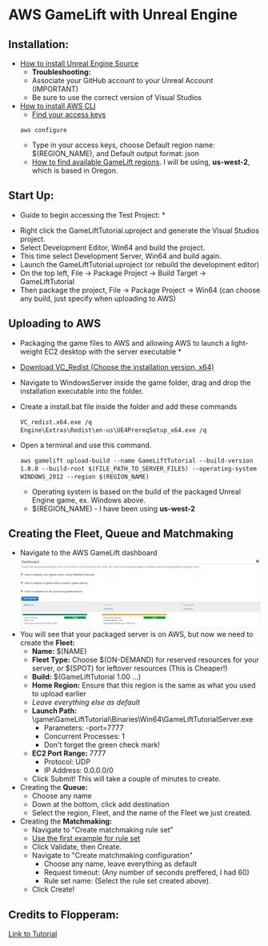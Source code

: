 # AWS GameLift with Unreal Engine

## Installation:

- [How to install Unreal Engine Source](https://docs.unrealengine.com/4.27/en-US/ProgrammingAndScripting/ProgrammingWithCPP/DownloadingSourceCode/)
    - **Troubleshooting:**
    - Associate your GitHub account to your Unreal Account (IMPORTANT)
    - Be sure to use the correct version of Visual Studios
- [How to install AWS CLI](https://aws.amazon.com/cli/)
    - [Find your access keys](https://docs.aws.amazon.com/general/latest/gr/aws-sec-cred-types.html)
    ```
    aws configure
    ```
    - Type in your access keys, choose Default region name: $(REGION_NAME), and Default output format: json 
    - [How to find available GameLift regions](https://aws.amazon.com/gamelift/faq/). I will be using, **us-west-2**, which is based in Oregon.

## Start Up:
* Guide to begin accessing the Test Project: *

- Right click the GameLiftTutorial.uproject and generate the Visual Studios project.
- Select Development Editor, Win64 and build the project.
- This time select Development Server, Win64 and build again.
- Launch the GameLiftTutorial.uproject (or rebuild the development editor)
- On the top left, File -> Package Project -> Build Target -> GameLiftTutorial
- Then package the project, File -> Package Project -> Win64 (can choose any build, just specify when uploading to AWS)

## Uploading to AWS
* Packaging the game files to AWS and allowing AWS to launch a light-weight EC2 desktop with the server executable *

- [Download VC_Redist (Choose the installation version, x64)](https://support.microsoft.com/en-us/topic/the-latest-supported-visual-c-downloads-2647da03-1eea-4433-9aff-95f26a218cc0)
- Navigate to WindowsServer inside the game folder, drag and drop the installation executable into the folder.
- Create a install.bat file inside the folder and add these commands
    ```
    VC_redist.x64.exe /q
    Engine\Extras\Redist\en-us\UE4PrereqSetup_x64.exe /q
    ```
- Open a terminal and use this command. 
    ```
    aws gamelift upload-build --name GameLiftTutorial --build-version 1.0.0 --build-root $(FILE_PATH_TO_SERVER_FILES) --operating-system WINDOWS_2012 --region $(REGION_NAME)
    ```

    - Operating system is based on the build of the packaged Unreal Engine game, ex. Windows above.
    - $(REGION_NAME) - I have been using **us-west-2**

## Creating the Fleet, Queue and Matchmaking

- Navigate to the AWS GameLift dashboard
![Image](./images/f41b229155b81a81f7dc381b59560d0a.png)
- You will see that your packaged server is on AWS, but now we need to create the **Fleet:**
    - **Name:** $(NAME)
    - **Fleet Type:** Choose $(ON-DEMAND) for reserved resources for your server, or $(SPOT) for leftover resources (This is Cheaper!)
    - **Build:** $(GameLiftTutorial 1.00 ...)
    - **Home Region:** Ensure that this region is the same as what you used to upload earlier
    - *Leave everything else as default*
    - **Launch Path:** \game\GameLiftTutorial\Binaries\Win64\GameLiftTutorialServer.exe
        - Parameters: -port=7777
        - Concurrent Processes: 1
        - Don't forget the green check mark!
    - **EC2 Port Range:** 7777
        - Protocol: UDP
        - IP Address: 0.0.0.0/0
    - Click Submit! This will take a couple of minutes to create.
- Creating the **Queue:**
    - Choose any name
    - Down at the bottom, click add destination
    - Select the region, Fleet, and the name of the Fleet we just created.
- Creating the **Matchmaking:**
    - Navigate to "Create matchmaking rule set"
    - [Use the first example for rule set](https://docs.aws.amazon.com/gamelift/latest/flexmatchguide/match-examples.html)
    - Click Validate, then Create.
    - Navigate to "Create matchmaking configuration"
        - Choose any name, leave everything as default
        - Request timeout: (Any number of seconds preffered, I had 60)
        - Rule set name: (Select the rule set created above).
    - Click Create!

## 



## Credits to Flopperam:

[Link to Tutorial](https://www.youtube.com/watch?v=tOy0xYaP3wA&list=PLa1dM5bPQv0u2IWZRIxtRqwWVJNOUtlbF)

